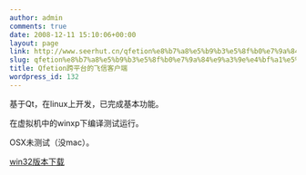 ```yaml
---
author: admin
comments: true
date: 2008-12-11 15:10:06+00:00
layout: page
link: http://www.seerhut.cn/qfetion%e8%b7%a8%e5%b9%b3%e5%8f%b0%e7%9a%84%e9%a3%9e%e4%bf%a1%e5%ae%a2%e6%88%b7%e7%ab%af/
slug: qfetion%e8%b7%a8%e5%b9%b3%e5%8f%b0%e7%9a%84%e9%a3%9e%e4%bf%a1%e5%ae%a2%e6%88%b7%e7%ab%af
title: Qfetion跨平台的飞信客户端
wordpress_id: 132
---
```


基于Qt，在linux上开发，已完成基本功能。

在虚拟机中的winxp下编译测试运行。

OSX未测试（没mac）。

[win32版本下载](http://blog.seerhut.cn/wp-content/uploads/2008/12/fetion-win32-mingw44.rar)
